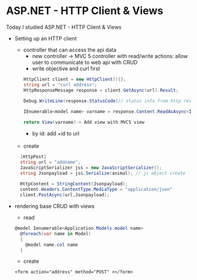 #  ASP.NET - HTTP Client & Views

Today I studied ASP.NET - HTTP Client & Views

- Setting up an HTTP client
  - controller that can access the api data
    - new controller -> MVC 5 controller with read/write actions: allow user to communicate to web api with CRUD
    - write objective and curl first
    ``` c#
    HttpClient client = new HttpClient(){};
    string url = "curl address";
    HttpResponseMessage response = client.GetAsync(url).Result;
   
    Debug.WriteLine(response.StatusCode)// status info from http response 

    IEnumerable<model name> varname = response.Content.ReadAsAsync<IEnumerable<model name>>().Result; // round bracket bc its a method

    return View(varname)-> Add view with MVC5 view
    ``` 
    - by id: add +id to url</br> </br>    
  - create
  ```c#
    [HttpPost] 
    string url = "addname";
    JavaScriptSerializer jss = new JavaScriptSerializer();
    string Jsonpayload = jss.Serialize(animal); // js object create
    
    HttpContent = StringContent(Jsonpayload);
    content.Headers.ContentType.MediaType = "application/json"
    client.PostAsync(url,Jsonpayload);
    ```

- rendering base CRUD with views
  - read
  ``` c#
  @model Ienumerable<Application.Models.model name>
    @foreach(var name in Model)
    {
      @model name.col name
    }
    ```
  - create
  ```
  <form action="address" method="POST" ></form>
    ```
